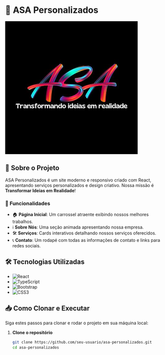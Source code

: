 # 🌈 ASA Personalizados

![Logo da ASA Personalizados](./public/images/logo.png)

## 🚀 Sobre o Projeto

ASA Personalizados é um site moderno e responsivo criado com React, apresentando serviços personalizados e design criativo. Nossa missão é **Transformar Ideias em Realidade**!

### 🎨 Funcionalidades

- 🏠 **Página Inicial**: Um carrossel atraente exibindo nossos melhores trabalhos.
- ℹ️ **Sobre Nós**: Uma seção animada apresentando nossa empresa.
- 🛠️ **Serviços**: Cards interativos detalhando nossos serviços oferecidos.
- 📞 **Contato**: Um rodapé com todas as informações de contato e links para redes sociais.

## 🛠️ Tecnologias Utilizadas

- ![React](https://img.shields.io/badge/-React-61DAFB?style=flat-square&logo=react&logoColor=black)
- ![TypeScript](https://img.shields.io/badge/-TypeScript-3178C6?style=flat-square&logo=typescript&logoColor=white)
- ![Bootstrap](https://img.shields.io/badge/-Bootstrap-7952B3?style=flat-square&logo=bootstrap&logoColor=white)
- ![CSS3](https://img.shields.io/badge/-CSS3-1572B6?style=flat-square&logo=css3&logoColor=white)

## 📥 Como Clonar e Executar

Siga estes passos para clonar e rodar o projeto em sua máquina local:

1. **Clone o repositório**
   ```bash
   git clone https://github.com/seu-usuario/asa-personalizados.git
   cd asa-personalizados


